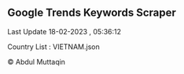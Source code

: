 

## Google Trends Keywords Scraper 
 
Last Update 18-02-2023 , 05:36:12

Country List :
VIETNAM.json



© Abdul Muttaqin 
